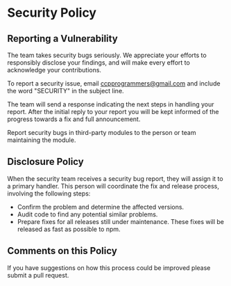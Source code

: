 # Security Policy

## Reporting a Vulnerability

The team takes security bugs seriously. We appreciate your efforts to responsibly disclose your findings, and will make every effort to acknowledge your contributions.

To report a security issue, email [ccpprogrammers@gmail.com](mailto:ccpprogrammers@gmail.com) and include the word "SECURITY" in the subject line.

The team will send a response indicating the next steps in handling your report. After the initial reply to your report you will be kept informed of the progress towards a fix and full announcement.

Report security bugs in third-party modules to the person or team maintaining the module.

## Disclosure Policy

When the security team receives a security bug report, they will assign it to a
primary handler. This person will coordinate the fix and release process,
involving the following steps:

  * Confirm the problem and determine the affected versions.
  * Audit code to find any potential similar problems.
  * Prepare fixes for all releases still under maintenance. These fixes will be
    released as fast as possible to npm.

## Comments on this Policy

If you have suggestions on how this process could be improved please submit a
pull request.
